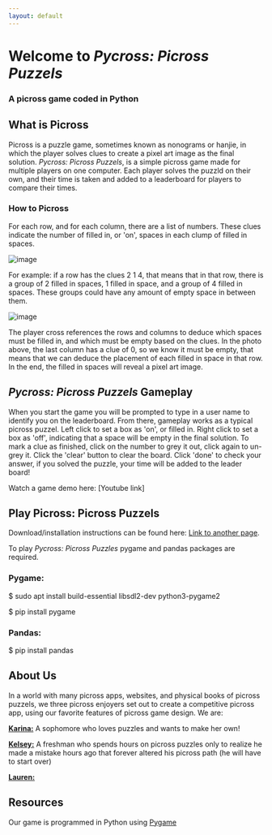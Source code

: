 ```yaml
---
layout: default
---
```


# Welcome to _Pycross: Picross Puzzels_
### A picross game coded in Python

## What is Picross
Picross is a puzzle game, sometimes known as nonograms or hanjie, in which the player solves clues to create a pixel art image as the final solution. _Pycross: Picross Puzzels_, is a simple picross game made for multiple players on one computer. Each player solves the puzzld on their own, and their time is taken and added to a leaderboard for players to compare their times.
### How to Picross
For each row, and for each column, there are a list of numbers. These clues indicate the number of filled in, or 'on', spaces in each clump of filled in spaces. 

![image](https://user-images.githubusercontent.com/53787940/236456617-d155d8f2-a2b6-40b3-b0c8-ec7c7d4ac5fe.png)

For example: if a row has the clues 2 1 4, that means that in that row, there is a group of 2 filled in spaces, 1 filled in space, and a group of 4 filled in spaces. These groups could have any amount of empty space in between them.

![image](https://user-images.githubusercontent.com/53787940/236456864-00746768-2d2f-49ba-896e-79efd3a3b514.png)

The player cross references the rows and columns to deduce which spaces must be filled in, and which must be empty based on the clues. In the photo above, the last column has a clue of 0, so we know it must be empty, that means that we can deduce the placement of each filled in space in that row. In the end, the filled in spaces will reveal a pixel art image.

## _Pycross: Picross Puzzels_ Gameplay
When you start the game you will be prompted to type in a user name to identify you on the leaderboard. From there, gameplay works as a typical picross puzzel. Left click to set a box as 'on', or filled in. Right click to set a box as 'off', indicating that a space will be empty in the final solution. To mark a clue as finished, click on the number to grey it out, click again to un-grey it. Click the 'clear' button to clear the board. Click 'done' to check your answer, if you solved the puzzle, your time will be added to the leader board!

Watch a game demo here: [Youtube link]

## Play Picross: Picross Puzzels
Download/installation instructions can be found here:
[Link to another page](./another-page.html).

To play _Pycross: Picross Puzzles_ pygame and pandas packages are required.
### Pygame:
$ sudo apt install build-essential libsdl2-dev python3-pygame2 <p>
$ pip install pygame

### Pandas:
$ pip install pandas

## About Us
In a world with many picross apps, websites, and physical books of picross puzzels, we three picross enjoyers set out to create a competitive picross app, using our favorite features of picross game design. We are:

[**Karina:**](https://github.com/kclamoreux) A sophomore who loves puzzles and wants to make her own!

[**Kelsey:**](https://github.com/kelsedilla) A freshman who spends hours on picross puzzles only to realize he made a mistake hours ago that forever altered his picross path (he will have to start over)

[**Lauren:**](https://github.com/lnalajala)

## Resources
Our game is programmed in Python using [Pygame](https://www.pygame.org/news)
  
